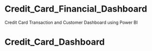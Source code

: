# Credit_Card_Financial_Dashboard
Credit Card Transaction and Customer Dashboard using Power BI
# Credit_Card_Dashboard

